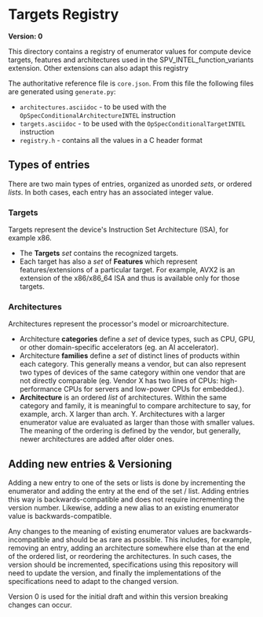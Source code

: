 # Targets Registry

**Version: 0**

This directory contains a registry of enumerator values for compute device targets, features and architectures used in the SPV_INTEL_function_variants extension.
Other extensions can also adapt this registry

The authoritative reference file is `core.json`.
From this file the following files are generated using `generate.py`:
* `architectures.asciidoc` - to be used with the `OpSpecConditionalArchitectureINTEL` instruction
* `targets.asciidoc` - to be used with the `OpSpecConditionalTargetINTEL` instruction
* `registry.h` - contains all the values in a C header format

## Types of entries

There are two main types of entries, organized as unorded _sets_, or ordered _lists_.
In both cases, each entry has an associated integer value.

### Targets

Targets represent the device's Instruction Set Architecture (ISA), for example x86.
* The **Targets** _set_ contains the recognized targets.
* Each target has also a _set_ of **Features** which represent features/extensions of a particular target.
For example, AVX2 is an extension of the x86/x86_64 ISA and thus is available only for those targets.

### Architectures

Architectures represent the processor's model or microarchitecture.
* Architecture **categories** define a _set_ of device types, such as CPU, GPU, or other domain-specific accelerators (eg. an AI accelerator).
* Architecture **families** define a _set_ of distinct lines of products within each category. This generally means a vendor, but can also represent two types of devices of the same category within one vendor that are not directly comparable (eg. Vendor X has two lines of CPUs: high-performance CPUs for servers and low-power CPUs for embedded.).
* **Architecture** is an ordered _list_ of architectures.
Within the same category and family, it is meaningful to compare architecture to say, for example, arch. X larger than arch. Y.
Architectures with a larger enumerator value are evaluated as larger than those with smaller values.
The meaning of the ordering is defined by the vendor, but generally, newer architectures are added after older ones.

## Adding new entries & Versioning

Adding a new entry to one of the sets or lists is done by incrementing the enumerator and adding the entry at the end of the set / list.
Adding entries this way is backwards-compatible and does not require incrementing the version number.
Likewise, adding a new alias to an existing enumerator value is backwards-compatible.

Any changes to the meaning of existing enumerator values are backwards-incompatible and should be as rare as possible.
This includes, for example, removing an entry, adding an architecture somewhere else than at the end of the ordered list, or reordering the architectures.
In such cases, the version should be incremented, specifications using this repository will need to update the version, and finally the implementations of the specifications need to adapt to the changed version.

Version 0 is used for the initial draft and within this version breaking changes can occur.
